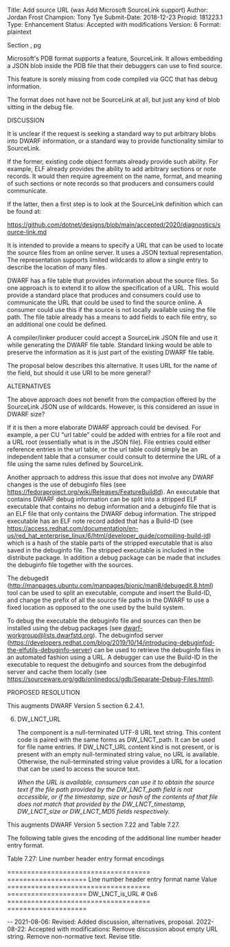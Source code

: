 Title:       Add source URL (was Add Microsoft SourceLink support)
Author:      Jordan Frost
Champion:    Tony Tye
Submit-Date: 2018-12-23
Propid:      181223.1
Type:        Enhancement
Status:      Accepted with modifications
Version:     6
Format:      plaintext

Section , pg 

Microsoft's PDB format supports a feature, SourceLink. It allows embedding a 
JSON blob inside the PDB file that their debuggers can use to find source.

This feature is sorely missing from code compiled via GCC that has debug 
information.

The format does not have not be SourceLink at all, but just any kind of blob 
sitting in the debug file.


DISCUSSION

It is unclear if the request is seeking a standard way to put arbitrary blobs
into DWARF information, or a standard way to provide functionality similar 
to SourceLink.

If the former, existing code object formats already provide such ability. For
example, ELF already provides the ability to add arbitrary sections or note
records. It would then require agreement on the name, format, and meaning of
such sections or note records so that producers and consumers could communicate.

If the latter, then a first step is to look at the SourceLink definition 
which can be found at:

  https://github.com/dotnet/designs/blob/main/accepted/2020/diagnostics/source-link.md

It is intended to provide a means to specify a URL that can be used to locate
the source files from an online server. It uses a JSON textual representation. 
The representation supports limited wildcards to allow a single entry to
describe the location of many files.

DWARF has a file table that provides information about the source files. So one
approach is to extend it to allow the specification of a URL. This would provide
a standard place that produces and consumers could use to communicate the URL
that could be used to find the source online. A consumer could use this if the
source is not locally available using the file path. The file table already has
a means to add fields to each file entry, so an additional one could be defined.

A compiler/linker producer could accept a SourceLink JSON file and use it while
generating the DWARF file table. Standard linking would be able to preserve 
the information as it is just part of the existing DWARF file table.

The proposal below describes this alternative. It uses URL for the name of the
field, but should it use URI to be more general?

ALTERNATIVES

The above approach does not benefit from the compaction offered by the
SourceLink JSON use of wildcards. However, is this considered an issue
in DWARF size?

If it is then a more elaborate DWARF approach could be devised. For example,
a per CU “url table” could be added with entries for a file root and a URL
root (essentially what is in the JSON file). File entries could either
reference entries in the url table, or the url table could simply be an
independent table that a consumer could consult to determine the URL of a
file using the same rules defined by SourceLink.

Another approach to address this issue that does not involve any DWARF changes 
is the use of debuginfo files
(see https://fedoraproject.org/wiki/Releases/FeatureBuildId). An executable that 
contains DWARF debug information can be split into a stripped ELF executable that 
contains no debug information and a debuginfo file that is an ELF file that only 
contains the DWARF debug information. The stripped executable has an ELF note record
added that has a Build-ID 
(see https://access.redhat.com/documentation/en-us/red_hat_enterprise_linux/6/html/developer_guide/compiling-build-id)
which is a hash of the stable parts of the stripped executable that is also
saved in the debuginfo file. The stripped executable is included in the distribute
package. In addition a debug package can be made that includes the debuginfo file
together with the sources. 

The debugedit (http://manpages.ubuntu.com/manpages/bionic/man8/debugedit.8.html) 
tool can be used to split an executable, compute and insert the Build-ID, and
change the prefix of all the source file paths in the DWARF to use a fixed
location as opposed to the one used by the build system.

To debug the executable the debuginfo file and sources can then be installed using
the debug packages (see dwarf-workgroup@lists.dwarfstd.org). The debuginfod server
(https://developers.redhat.com/blog/2019/10/14/introducing-debuginfod-the-elfutils-debuginfo-server)
can be used to retrieve the debuginfo files in an automated fashion using a URL.
A debugger can use the Build-ID in the executable to request the debuginfo and 
sources from the debuginfod server and cache them locally
(see https://sourceware.org/gdb/onlinedocs/gdb/Separate-Debug-Files.html).

PROPOSED RESOLUTION

This augments DWARF Version 5 section 6.2.4.1.

6.  DW_LNCT_URL
 
    The component is a null-terminated UTF-8 URL text string. This content code
    is paired with the same forms as DW_LNCT_path. It can be used for file
    name entries.  If DW_LNCT_URL content kind is not present, or is present 
    with an empty null-terminated string value, no URL is available.  Otherwise,
    the null-terminated string value provides a URL for a location that can be
    used to access the source text.

    *When the URL is available, consumers can use it to obtain the source
    text if the file path provided by the DW_LNCT_path field is
    not accessible, or if the timestamp, size or hash of the contents of that
    file does not match that provided by the DW_LNCT_timestamp, 
    DW_LNCT_size or DW_LNCT_MD5 fields respectively.*

This augments DWARF Version 5 section 7.22 and Table 7.27.

The following table gives the encoding of the additional line number header
entry format.

  Table 7.27: Line number header entry format encodings

  ====================================  ====================
  Line number header entry format name  Value
  ====================================  ====================
  DW_LNCT_is_URL #                      0x6
  ====================================  ====================

--
2021-08-06:  Revised: Added discussion, alternatives, proposal.
2022-08-22:  Accepted with modifications: Remove discussion about empty URL string.
             Remove non-normative text.  Revise title.  
   
